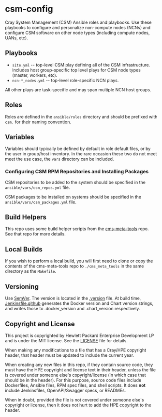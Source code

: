 # csm-config

Cray System Management (CSM) Ansible roles and playbooks. Use these playbooks
to configure and personalize non-compute nodes (NCNs) and configure CSM
software on other node types (including compute nodes, UANs, etc).

## Playbooks

* `site.yml` -- top-level CSM play defining all of the CSM infrastructure.
  Includes host group-specific top level plays for CSM node types (master,
  workers, etc).
* `ncn-*_nodes.yml` -- top-level role-specific NCN plays.

All other plays are task-specific and may span multiple NCN host groups.

## Roles

Roles are defined in the `ansible/roles` directory and should be prefixed with
`csm.` for their naming convention.

## Variables

Variables should typically be defined by default in role default files, or by
the user in group/host inventory. In the rare occasion these two do not meet
meet the use case, the `vars` directory can be included.

### Configuring CSM RPM Repositories and Installing Packages

CSM repositories to be added to the system should be specified in the
`ansible/vars/csm_repos.yml` file.

CSM packages to be installed on systems should be specified in the
`ansible/vars/csm_packages.yml` file.

## Build Helpers
This repo uses some build helper scripts from the 
[cms-meta-tools](https://github.com/Cray-HPE/cms-meta-tools) repo. See that repo for more details.

## Local Builds
If you wish to perform a local build, you will first need to clone or copy the contents of the
cms-meta-tools repo to `./cms_meta_tools` in the same directory as the `Makefile`.

## Versioning
Use [SemVer](http://semver.org/). The version is located in the [.version](.version) file. At
build time, [Jenkinsfile.github](Jenkinsfile.github) generates the Docker version and Chart version
strings, and writes those to .docker_version and .chart_version respectively.

## Copyright and License
This project is copyrighted by Hewlett Packard Enterprise Development LP and is
under the MIT license. See the [LICENSE](LICENSE) file for details.

When making any modifications to a file that has a Cray/HPE copyright header,
that header must be updated to include the current year.

When creating any new files in this repo, if they contain source code, they must
have the HPE copyright and license text in their header, unless the file is
covered under someone else's copyright/license (in which case that should be in
the header). For this purpose, source code files include Dockerfiles, Ansible
files, RPM spec files, and shell scripts. It does **not** include Jenkinsfiles,
OpenAPI/Swagger specs, or READMEs.

When in doubt, provided the file is not covered under someone else's copyright
or license, then it does not hurt to add the HPE copyright to the header.
